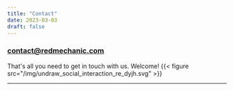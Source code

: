 ```yaml
---
title: "Contact"
date: 2023-03-03
draft: false
---
```

### contact@redmechanic.com
That's all you need to get in touch with us. Welcome!
{{< figure src="/img/undraw_social_interaction_re_dyjh.svg" >}}

---

